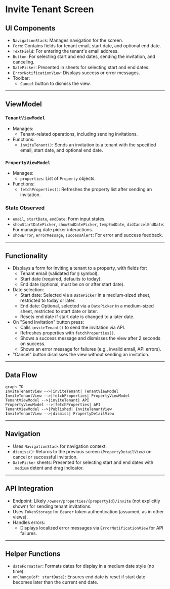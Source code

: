 # Invite Tenant Screen

## UI Components

* `NavigationStack`: Manages navigation for the screen.
* `Form`: Contains fields for tenant email, start date, and optional end date.
* `TextField`: For entering the tenant's email address.
* `Button`: For selecting start and end dates, sending the invitation, and canceling.
* `DatePicker`: Presented in sheets for selecting start and end dates.
* `ErrorNotificationView`: Displays success or error messages.
* Toolbar:
  * `Cancel` button to dismiss the view.

---

## ViewModel

### `TenantViewModel`
* Manages:
  * Tenant-related operations, including sending invitations.
* Functions:
  * `inviteTenant()`: Sends an invitation to a tenant with the specified email, start date, and optional end date.

### `PropertyViewModel`
* Manages:
  * `properties`: List of `Property` objects.
* Functions:
  * `fetchProperties()`: Refreshes the property list after sending an invitation.

### State Observed
* `email`, `startDate`, `endDate`: Form input states.
* `showStartDatePicker`, `showEndDatePicker`, `tempEndDate`, `didCancelEndDate`: For managing date picker interactions.
* `showError`, `errorMessage`, `successAlert`: For error and success feedback.

---

## Functionality

* Displays a form for inviting a tenant to a property, with fields for:
  * Tenant email (validated for `@` symbol).
  * Start date (required, defaults to today).
  * End date (optional, must be on or after start date).
* Date selection:
  * Start date: Selected via a `DatePicker` in a medium-sized sheet, restricted to today or later.
  * End date: Optional, selected via a `DatePicker` in a medium-sized sheet, restricted to start date or later.
  * Resets end date if start date is changed to a later date.
* On "Send Invitation" button press:
  * Calls `inviteTenant()` to send the invitation via API.
  * Refreshes properties with `fetchProperties()`.
  * Shows a success message and dismisses the view after 2 seconds on success.
  * Shows an error message for failures (e.g., invalid email, API errors).
* "Cancel" button dismisses the view without sending an invitation.

---

## Data Flow

```mermaid
graph TD
InviteTenantView -->|inviteTenant| TenantViewModel
InviteTenantView -->|fetchProperties| PropertyViewModel
TenantViewModel -->|inviteTenant| API
PropertyViewModel -->|fetchProperties| API
TenantViewModel -->|Published| InviteTenantView
InviteTenantView -->|dismiss| PropertyDetailView
```

---

## Navigation

* Uses `NavigationStack` for navigation context.
* `dismiss()`: Returns to the previous screen (`PropertyDetailView`) on cancel or successful invitation.
* `DatePicker` sheets: Presented for selecting start and end dates with `.medium` detent and drag indicator.

---

## API Integration

* Endpoint: Likely `/owner/properties/{propertyId}/invite` (not explicitly shown) for sending tenant invitations.
* Uses `TokenStorage` for `Bearer` token authentication (assumed, as in other views).
* Handles errors:
  * Displays localized error messages via `ErrorNotificationView` for API failures.

---

## Helper Functions

* `dateFormatter`: Formats dates for display in a medium date style (no time).
* `onChange(of: startDate)`: Ensures end date is reset if start date becomes later than the current end date.
